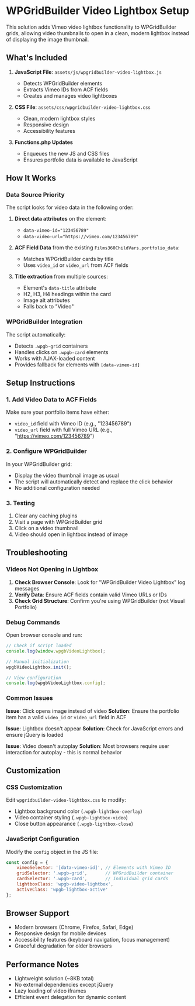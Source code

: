 # WPGridBuilder Video Lightbox Setup

This solution adds Vimeo video lightbox functionality to WPGridBuilder grids, allowing video thumbnails to open in a clean, modern lightbox instead of displaying the image thumbnail.

## What's Included

1. **JavaScript File**: `assets/js/wpgridbuilder-video-lightbox.js`
   - Detects WPGridBuilder elements
   - Extracts Vimeo IDs from ACF fields
   - Creates and manages video lightboxes

2. **CSS File**: `assets/css/wpgridbuilder-video-lightbox.css`
   - Clean, modern lightbox styles
   - Responsive design
   - Accessibility features

3. **Functions.php Updates**
   - Enqueues the new JS and CSS files
   - Ensures portfolio data is available to JavaScript

## How It Works

### Data Source Priority
The script looks for video data in the following order:

1. **Direct data attributes** on the element:
   - `data-vimeo-id="123456789"`
   - `data-video-url="https://vimeo.com/123456789"`

2. **ACF Field Data** from the existing `Films360ChildVars.portfolio_data`:
   - Matches WPGridBuilder cards by title
   - Uses `video_id` or `video_url` from ACF fields

3. **Title extraction** from multiple sources:
   - Element's `data-title` attribute
   - H2, H3, H4 headings within the card
   - Image alt attributes
   - Falls back to "Video"

### WPGridBuilder Integration
The script automatically:
- Detects `.wpgb-grid` containers
- Handles clicks on `.wpgb-card` elements
- Works with AJAX-loaded content
- Provides fallback for elements with `[data-vimeo-id]`

## Setup Instructions

### 1. Add Video Data to ACF Fields
Make sure your portfolio items have either:
- `video_id` field with Vimeo ID (e.g., "123456789")
- `video_url` field with full Vimeo URL (e.g., "https://vimeo.com/123456789")

### 2. Configure WPGridBuilder
In your WPGridBuilder grid:
- Display the video thumbnail image as usual
- The script will automatically detect and replace the click behavior
- No additional configuration needed

### 3. Testing
1. Clear any caching plugins
2. Visit a page with WPGridBuilder grid
3. Click on a video thumbnail
4. Video should open in lightbox instead of image

## Troubleshooting

### Videos Not Opening in Lightbox
1. **Check Browser Console**: Look for "WPGridBuilder Video Lightbox" log messages
2. **Verify Data**: Ensure ACF fields contain valid Vimeo URLs or IDs
3. **Check Grid Structure**: Confirm you're using WPGridBuilder (not Visual Portfolio)

### Debug Commands
Open browser console and run:
```javascript
// Check if script loaded
console.log(window.wpgbVideoLightbox);

// Manual initialization
wpgbVideoLightbox.init();

// View configuration
console.log(wpgbVideoLightbox.config);
```

### Common Issues

**Issue**: Click opens image instead of video
**Solution**: Ensure the portfolio item has a valid `video_id` or `video_url` field in ACF

**Issue**: Lightbox doesn't appear
**Solution**: Check for JavaScript errors and ensure jQuery is loaded

**Issue**: Video doesn't autoplay
**Solution**: Most browsers require user interaction for autoplay - this is normal behavior

## Customization

### CSS Customization
Edit `wpgridbuilder-video-lightbox.css` to modify:
- Lightbox background color (`.wpgb-lightbox-overlay`)
- Video container styling (`.wpgb-lightbox-video`)
- Close button appearance (`.wpgb-lightbox-close`)

### JavaScript Configuration
Modify the `config` object in the JS file:
```javascript
const config = {
    vimeoSelector: '[data-vimeo-id]', // Elements with Vimeo ID
    gridSelector: '.wpgb-grid',       // WPGridBuilder container
    cardSelector: '.wpgb-card',       // Individual grid cards
    lightboxClass: 'wpgb-video-lightbox',
    activeClass: 'wpgb-lightbox-active'
};
```

## Browser Support
- Modern browsers (Chrome, Firefox, Safari, Edge)
- Responsive design for mobile devices
- Accessibility features (keyboard navigation, focus management)
- Graceful degradation for older browsers

## Performance Notes
- Lightweight solution (~8KB total)
- No external dependencies except jQuery
- Lazy loading of video iframes
- Efficient event delegation for dynamic content